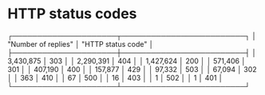 # HTTP status codes

┌─────────────────────┬─────────────────────────┐
│ "Number of replies" │ "HTTP status code"      │ 
├─────────────────────┼─────────────────────────┤
│ 3,430,875           │ 303                     │ 
│ 2,290,391           │ 404                     │ 
│ 1,427,624           │ 200                     │ 
│ 571,406             │ 301                     │ 
│ 407,190             │ 400                     │ 
│ 157,877             │ 429                     │ 
│ 97,332              │ 503                     │ 
│ 67,094              │ 302                     │ 
│ 363                 │ 410                     │ 
│ 67                  │ 500                     │ 
│ 16                  │ 403                     │ 
│ 1                   │ 502                     │ 
│ 1                   │ 401                     │ 
└─────────────────────┴─────────────────────────┘

